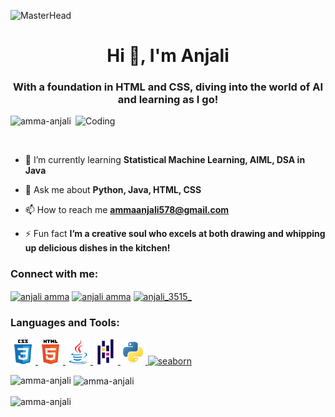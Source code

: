 ![MasterHead](https://user-images.githubusercontent.com/90236635/232446433-d5540fa2-fe28-4bb8-b929-cdb51fe61336.gif)
<h1 align="center">Hi 👋, I'm Anjali</h1>
<h3 align="center">With a foundation in HTML and CSS, diving into the world of AI and learning as I go!</h3>
<img align = "right" alt="Coding" width="400" src= "https://miro.medium.com/v2/resize:fit:1400/0*yBvA5CnEX3Sd4aod.gif">

<p align="left"> <img src="https://komarev.com/ghpvc/?username=amma-anjali&label=Profile%20views&color=0e75b6&style=flat" alt="amma-anjali" /> </p>

<p align="left"> <a href="https://twitter.com/" target="blank"><img src="https://img.shields.io/twitter/follow/?logo=twitter&style=for-the-badge" alt="" /></a> </p>

- 🌱 I’m currently learning **Statistical Machine Learning, AIML, DSA in Java**

- 💬 Ask me about **Python, Java, HTML, CSS**

- 📫 How to reach me **ammaanjali578@gmail.com**

- ⚡ Fun fact **I’m a creative soul who excels at both drawing and whipping up delicious dishes in the kitchen!**

<h3 align="left">Connect with me:</h3>
<p align="left">
<a href="https://linkedin.com/in/anjali amma" target="blank"><img align="center" src="https://raw.githubusercontent.com/rahuldkjain/github-profile-readme-generator/master/src/images/icons/Social/linked-in-alt.svg" alt="anjali amma" height="30" width="40" /></a>
<a href="https://fb.com/anjali amma" target="blank"><img align="center" src="https://raw.githubusercontent.com/rahuldkjain/github-profile-readme-generator/master/src/images/icons/Social/facebook.svg" alt="anjali amma" height="30" width="40" /></a>
<a href="https://instagram.com/anjali_3515_" target="blank"><img align="center" src="https://raw.githubusercontent.com/rahuldkjain/github-profile-readme-generator/master/src/images/icons/Social/instagram.svg" alt="anjali_3515_" height="30" width="40" /></a>
</p>

<h3 align="left">Languages and Tools:</h3>
<p align="left"> <a href="https://www.w3schools.com/css/" target="_blank" rel="noreferrer"> <img src="https://raw.githubusercontent.com/devicons/devicon/master/icons/css3/css3-original-wordmark.svg" alt="css3" width="40" height="40"/> </a> <a href="https://www.w3.org/html/" target="_blank" rel="noreferrer"> <img src="https://raw.githubusercontent.com/devicons/devicon/master/icons/html5/html5-original-wordmark.svg" alt="html5" width="40" height="40"/> </a> <a href="https://www.java.com" target="_blank" rel="noreferrer"> <img src="https://raw.githubusercontent.com/devicons/devicon/master/icons/java/java-original.svg" alt="java" width="40" height="40"/> </a> <a href="https://pandas.pydata.org/" target="_blank" rel="noreferrer"> <img src="https://raw.githubusercontent.com/devicons/devicon/2ae2a900d2f041da66e950e4d48052658d850630/icons/pandas/pandas-original.svg" alt="pandas" width="40" height="40"/> </a> <a href="https://www.python.org" target="_blank" rel="noreferrer"> <img src="https://raw.githubusercontent.com/devicons/devicon/master/icons/python/python-original.svg" alt="python" width="40" height="40"/> </a> <a href="https://seaborn.pydata.org/" target="_blank" rel="noreferrer"> <img src="https://seaborn.pydata.org/_images/logo-mark-lightbg.svg" alt="seaborn" width="40" height="40"/> </a> </p>

<p><img align="left" src="https://github-readme-stats.vercel.app/api/top-langs?username=amma-anjali&show_icons=true&locale=en&layout=compact" alt="amma-anjali" /></p>

<p>&nbsp;<img align="center" src="https://github-readme-stats.vercel.app/api?username=amma-anjali&show_icons=true&locale=en" alt="amma-anjali" /></p>

<p><img align="center" src="https://github-readme-streak-stats.herokuapp.com/?user=amma-anjali&" alt="amma-anjali" /></p>

